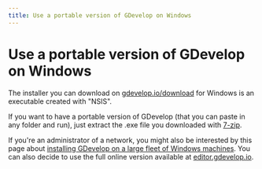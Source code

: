 ```yaml
---
title: Use a portable version of GDevelop on Windows
---
```

# Use a portable version of GDevelop on Windows

The installer you can download on [gdevelop.io/download](https://gdevelop.io/download) for Windows is an executable created with "NSIS".

If you want to have a portable version of GDevelop (that you can paste in any folder and run), just extract the .exe file you downloaded with [7-zip](https://www.7-zip.org/).

If you're an administrator of a network, you might also be interested by this page about [installing GDevelop on a large fleet of Windows machines](/gdevelop5/getting_started/batch-install-gdevelop-company-university). You can also decide to use the full online version available at [editor.gdevelop.io](https://editor.gdevelop.io).